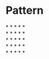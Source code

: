 # Pattern
<div> * * * * * </div>
<div> * * * * * </div>
<div> * * * * * </div>
<div> * * * * * </div>
<div> * * * * * </div>

